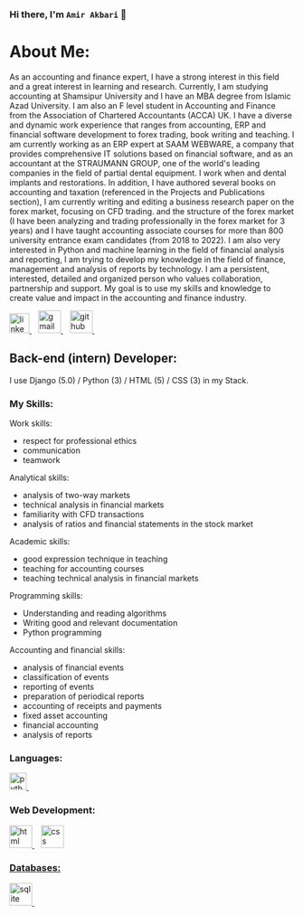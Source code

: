 ### Hi there, I'm `Amir Akbari` 👋

# About Me:
<P>
As an accounting and finance expert, I have a strong interest in this field and a great interest in learning and research.  Currently, I am studying accounting at Shamsipur University and I have an MBA degree from Islamic Azad University.  I am also an F level student in Accounting and Finance from the Association of Chartered Accountants (ACCA) UK.
I have a diverse and dynamic work experience that ranges from accounting, ERP and financial software development to forex trading, book writing and teaching.  I am currently working as an ERP expert at SAAM WEBWARE, a company that provides comprehensive IT solutions based on financial software, and as an accountant at the STRAUMANN GROUP, one of the world's leading companies in the field of partial dental equipment.  I work when  and dental implants and restorations.  In addition, I have authored several books on accounting and taxation (referenced in the Projects and Publications section), I am currently writing and editing a business research paper on the forex market, focusing on CFD trading.  and the structure of the forex market (I have been analyzing and trading professionally in the forex market for 3 years) and I have taught accounting associate courses for more than 800 university entrance exam candidates (from 2018 to 2022).  I am also very interested in Python and machine learning in the field of financial analysis and reporting, I am trying to develop my knowledge in the field of finance, management and analysis of reports by technology.  I am a persistent, interested, detailed and organized person who values ​​collaboration, partnership and support.  My goal is to use my skills and knowledge to create value and impact in the accounting and finance industry.

</P>

<a href="https://www.linkedin.com/in/amirakbarisxl-py/" target="_blank">
        <img
      src="https://www.vectorlogo.zone/logos/linkedin/linkedin-icon.svg"
      alt="linkedin"
      width="35"
      height="35"/>
</a>&nbsp;&nbsp;

<a href="mailto:Amirakbarisxl@gmail.com" target="_blank">
 <img
      src="https://www.vectorlogo.zone/logos/gmail/gmail-tile.svg"
      alt="gmail"
      width="40"
      height="40"
/>
</a>&nbsp;&nbsp;

<a href="https://github.com/AmirakbariSXL" target="_blank">
 <img
      src="https://www.vectorlogo.zone/logos/github/github-tile.svg"
      alt="github"
      width="40"
      height="40"
/>
</a>&nbsp;&nbsp;
          
## Back-end (intern) Developer:
I use Django (5.0) / Python (3) / HTML (5) / CSS (3)  in my Stack.

### My Skills:
<p>
  
Work skills: 
- respect for professional ethics 
- communication 
- teamwork

Analytical skills:
- analysis of two-way markets
- technical analysis in financial markets 
- familiarity with CFD transactions 
- analysis of ratios and financial statements in the stock market

Academic skills: 
- good expression technique in teaching 
- teaching for accounting courses 
- teaching technical analysis in financial markets

Programming skills:
- Understanding and reading algorithms 
- Writing good and relevant documentation
- Python programming

Accounting and financial skills: 
- analysis of financial events  
- classification of events 
- reporting of events  
- preparation of periodical reports 
- accounting of receipts and payments 
- fixed asset accounting 
- financial accounting 
- analysis of reports
</p>

<div>
  <!-- ********************************************* -->
<h3 align="left">Languages:</h3>
<p>
<a href="https://python.org" target="_blank">
  <img
        src="https://www.svgrepo.com/show/354238/python.svg"
        alt="python"
        width="30"
        height="30"
  />
  </a>&nbsp;&nbsp;
  
<!-- ********************************************* -->
<h3 align="left">Web Development:</h3>
<p>
<a href="https://html.com/" target="_blank">
  <img
        src="https://www.svgrepo.com/show/353884/html-5.svg"
        alt="html"
        width="40"
        height="40"
  />
</a>&nbsp;&nbsp;
<a href="https://en.wikipedia.org/wiki/CSS" target="_blank">
  <img
        src="https://www.svgrepo.com/show/303481/css-3-logo.svg"
        alt="css"
        width="40"
        height="40"
  />

<!-- ********************************************* -->
  <h3 align="left">Databases:</h3>
<p>
  <a href="https://www.sqlite.org/" target="_blank">
  <img
        src="https://www.svgrepo.com/show/374094/sqlite.svg"
        alt="sqlite"
        height="40"
        width="40"
  />
</a>&nbsp;&nbsp;
</p>

</div>

